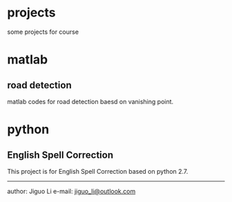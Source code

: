 # projects
some projects for course

# matlab
## road detection
matlab codes for road detection baesd on vanishing point.

# python
## English Spell Correction
This project is for English Spell Correction based on python 2.7.


----
author: Jiguo Li 
e-mail: jiguo_li@outlook.com
